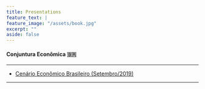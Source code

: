 ```yaml
---
title: Presentations
feature_text: |
feature_image: "/assets/book.jpg"
excerpt: ""
aside: false
---
```


#### Conjuntura Econômica 🇧🇷

___

- [Cenário Econômico Brasileiro (Setembro/2019)](/files/conjunturaEcon.pdf)

___
